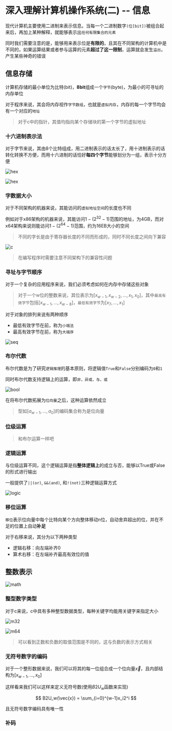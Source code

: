 # 深入理解计算机操作系统(二) -- 信息

现代计算机主要使用二进制来表示信息。当每一个二进制数字`(位[bit])`被组合起来后，再加上某种解释，就能够表示出`任何有限集合的元素`

同时我们需要注意的是，能够用来表示位是**有限的**，且其在不同架构的计算机中是不同的，如果运算结果或者参与运算的元素**超过了这一限制**，运算就会发生`溢出`，产生某些神奇的错误

## 信息存储

计算机存储的最小单位为比特(bit)，**8bit**组成一个`字节`(byte)，为最小的可寻址的内存单位

对于程序来说，其会将内存视作`字节数组`，也就是`虚拟内存`，内存的每一个字节均会有一个对应的`地址`

> 对于c中的指针，其值均指向某个存储块的第一个字节的虚拟地址

### 十六进制表示法

对于字节来说，其由8个比特组成，用二进制表示的话太长了，用十进制表示的话转化转换不方便，而用十六进制的话恰好**每四个字节**能够划分为一组，表示十分方便

![hex](./img/chapter2/hex.png)

![hex](./img/chapter2/hexTrans.png)

### 字数据大小

对于不同架构的机器来说，其能访问的`虚拟地址空间`的长度也不同

例如对于x86架构的机器来说，其能访问$1 - (2^{32} - 1)$范围的地址，为4GB，而对x64架构来说则能访问$1 - (2^{64} - 1)$范围，约为16EB大小的空间

> 不同的字长是由于寄存器长度的不同而形成的，同时不同长度之间向下兼容

![c](./img/chapter2/c_lang.png)

> 在编写程序时需要注意不同架构下的兼容性问题

### 寻址与字节顺序

对于一个复杂的应用程序来说，我们必须考虑如何在内存中存储这些对象

> 对于一个w位的整数来说，其位表示为$[x_{w-1}, x_{w-2}, ... , x_1, x_0]$，其中`最高有效字节`包括$[x_{w-1}, ... , x_{w-8}]$，`最低有效字节`为$[x_7, ... , x_1]$

对于对象的排列来说有两种顺序

- 最低有效字节在前，称为`小端法`
- 最高有效字节在前，称为`大端序`

![seq](./img/chapter2/sequence.png)

### 布尔代数

布尔代数是为了研究`逻辑推理`的基本原则，将逻辑值`True`和`False`分别编码为`0`和`1`

同时布尔代数支持逻辑上的运算，即`非，异或，与，或`

![bool](./img/chapter2/boolen.png)

在将布尔代数拓展为`位向量`之后，这种运算依然成立

> 型如$[a_{w-1}, ... , a_0]$的编码集合称为是位向量

### 位级运算

> 和布尔运算一样吧

### 逻辑运算

与位级运算不同，这个逻辑运算是指**整体逻辑上**的成立与否，能够以True或False的形式进行输出

一般提供了`||(or)`, `&&(and)`, 和`!(not)`三种逻辑运算方式

![logic](./img/chapter2/logic.png)

### 移位运算

`移位`表示位向量中每个比特向某个方向整体移动n位，自动舍弃超出的位，并在不足的位置上自动**补足**

对于右移来说，其分为以下两种类型

- 逻辑右移：向左端补齐0
- 算术右移：在左端补齐最高有效位的值

## 整数表示

![math](./img/chapter2/interger_math.png)

### 整型数字类型

对于c来说，c中具有多种整型数据类型，每种关键字均能用关键字来指定大小

![m32](./img/chapter2/interger_m32_range.png)

![m64](./img/chapter2/interger_m64_range.png)

> 可以看到正数和负数的取值范围是不同的，这与负数的表示方式相关

### 无符号数字的编码

对于一个整形数据来说，我们可以将其的每一位组合成一个位向量$\vec x$，且内部结构为$[x_{w-1}, ... , x_0]$

这样看来我们可以这样来定义无符号数(使用$B2U_w$函数来实现)

$$
B2U_w(\vec{x}) = \sum_{i=0}^{w-1}x_i2^i
$$

且无符号数字编码具有唯一性

### 补码


